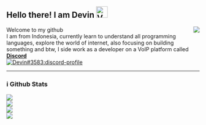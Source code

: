 <h2>
    Hello there! I am <strong>Devin</strong> <!-- <img src="https://raw.githubusercontent.com/MartinHeinz/MartinHeinz/master/wave.gif" width="40px"> --><a href="#"><img alt="Verified Discord Developer:discord-badges" width="30px" src="https://cdn.discordapp.com/emojis/815622226548228106.gif"/></a>
</h2>
    <a href="https://github.com/DevinOfficial">
        <img align="right" src="https://komarev.com/ghpvc/?username=DevinOfficial&color=5865F2" />
    </a> 
    Welcome to my github
<br>
    I am from Indonesia, currently learn to understand all programming languages, explore the world of internet, also focusing on building something and btw, I side work as a developer on a VoIP platform called <strong> <a href="https://discord.com">Discord</a></strong>
<br>
    <a href="https://discord.com/users/561170896480501790">
        <img src="https://discord.c99.nl/widget/theme-3/561170896480501790.png" alt="Devin#3583:discord-profile"/>
    </a>
</div>
<p>
<hr>
<!-- DISABLE THIS - Backup Social Media
<br>
    <a href="https://github.com/DevinOfficial">
        <img src="./assets/icons/other/github-solid.svg/" width="20px" />
    </a>
    &nbsp;
    <a href="https://instagram.com/ofc_devin">
        <img src="./assets/icons/other/instagram-solid.svg/" width="20px" />
    </a>
    &nbsp;
    <a href="https://discord.com/users/561170896480501790">
        <img src="./assets/icons/other/discord-solid.svg/" width="20px" />
    </a>
    &nbsp;
    <a href="https://youtube.com/">
        <img src="./assets/icons/other/youtube-solid.svg/" width="20px" />
    </a>
    &nbsp;
    <a href="https://twitter.com/">
        <img src="./assets/icons/other/twitter-solid.svg/" width="20px" />
    </a>
<br>
<br>
<br>
<br>
-->
<h3>ℹ️ Github Stats</h3>
    <a href="https://github.com/DevinOfficial">
        <img src="https://github-readme-streak-stats.herokuapp.com?user=DevinOfficial&theme=tokyonight" />
    </a>
<!-- <br>
    <br>
</p>
<!-- DISABLE DETAILS
<details>
    <summary>
        MORE STATS...
    </summary> -->
<!-- <div align="center"> -->
    <br>
    <a href="https://github.com/DevinOfficial">
        <img src="https://github-readme-stats.vercel.app/api?username=DevinOfficial&show_icons=true&theme=tokyonight" />
    </a>
    <br>
    <a href="https://github.com/DevinOfficial">
        <img src="https://github-readme-stats.vercel.app/api/top-langs/?username=DevinOfficial&layout=compact&theme=tokyonight" />
    </a>
    <br>
    <a href="#">
        <img src="https://activity-graph.herokuapp.com/graph?username=DevinOfficial&bg_color=0a0047&color=ffffff&line=00ff99&point=ffffff&area=true&hide_border=true"/>
    </a>
<!-- </div> 
</p> -->
<!-- </details> -->
